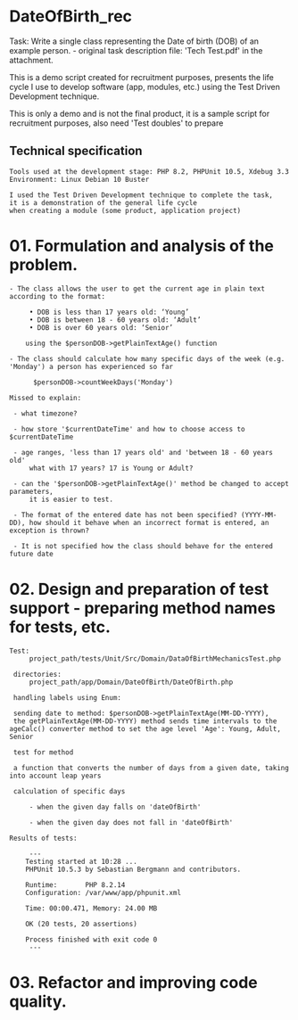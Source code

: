 # DateOfBirth_rec
 Task: Write a single class representing the Date of birth (DOB) of an example person.
    - original task description file: 'Tech Test.pdf' in the attachment.
    
  This is a demo script created for recruitment purposes,
 presents the life cycle I use to develop software (app, modules, etc.) using the Test Driven Development technique.

  This is only a demo and is not the final product, it is a sample script for recruitment purposes,
 also need 'Test doubles' to prepare

  
## Technical specification

    Tools used at the development stage: PHP 8.2, PHPUnit 10.5, Xdebug 3.3
    Environment: Linux Debian 10 Buster
    
    I used the Test Driven Development technique to complete the task,
    it is a demonstration of the general life cycle 
    when creating a module (some product, application project)


# 01. Formulation and analysis of the problem.

    - The class allows the user to get the current age in plain text according to the format:
    
         • DOB is less than 17 years old: ‘Young’
         • DOB is between 18 - 60 years old: ‘Adult’
         • DOB is over 60 years old: ‘Senior’
    
        using the $personDOB->getPlainTextAge() function

    - The class should calculate how many specific days of the week (e.g. 'Monday') a person has experienced so far

          $personDOB->countWeekDays('Monday')

    Missed to explain:

     - what timezone?
    
     - how store '$currentDateTime' and how to choose access to $currentDateTime

     - age ranges, 'less than 17 years old' and 'between 18 - 60 years old'
         what with 17 years? 17 is Young or Adult?
        
     - can the '$personDOB->getPlainTextAge()' method be changed to accept parameters,
         it is easier to test.

     - The format of the entered date has not been specified? (YYYY-MM-DD), how should it behave when an incorrect format is entered, an exception is thrown?

     - It is not specified how the class should behave for the entered future date
     
     
# 02. Design and preparation of test support - preparing method names for tests, etc.     
     
    Test:
         project_path/tests/Unit/Src/Domain/DataOfBirthMechanicsTest.php

     directories:
         project_path/app/Domain/DateOfBirth/DateOfBirth.php

     handling labels using Enum:
    
     sending date to method: $personDOB->getPlainTextAge(MM-DD-YYYY),
     the getPlainTextAge(MM-DD-YYYY) method sends time intervals to the ageCalc() converter method to set the age level 'Age': Young, Adult, Senior

     test for method

     a function that converts the number of days from a given date, taking into account leap years
    
     calculation of specific days

         - when the given day falls on 'dateOfBirth'

         - when the given day does not fall in 'dateOfBirth'

    Results of tests: 

         ---
        Testing started at 10:28 ...
        PHPUnit 10.5.3 by Sebastian Bergmann and contributors.
        
        Runtime:       PHP 8.2.14
        Configuration: /var/www/app/phpunit.xml
        
        Time: 00:00.471, Memory: 24.00 MB
        
        OK (20 tests, 20 assertions)
        
        Process finished with exit code 0      
         ---  
      
# 03. Refactor and improving code quality.
     
